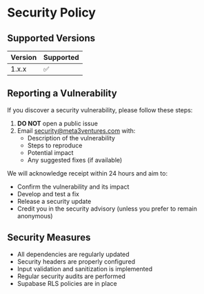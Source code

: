 # Security Policy

## Supported Versions

| Version | Supported          |
| ------- | ------------------ |
| 1.x.x   | :white_check_mark: |

## Reporting a Vulnerability

If you discover a security vulnerability, please follow these steps:

1. **DO NOT** open a public issue
2. Email security@meta3ventures.com with:
   - Description of the vulnerability
   - Steps to reproduce
   - Potential impact
   - Any suggested fixes (if available)

We will acknowledge receipt within 24 hours and aim to:
- Confirm the vulnerability and its impact
- Develop and test a fix
- Release a security update
- Credit you in the security advisory (unless you prefer to remain anonymous)

## Security Measures

- All dependencies are regularly updated
- Security headers are properly configured
- Input validation and sanitization is implemented
- Regular security audits are performed
- Supabase RLS policies are in place
